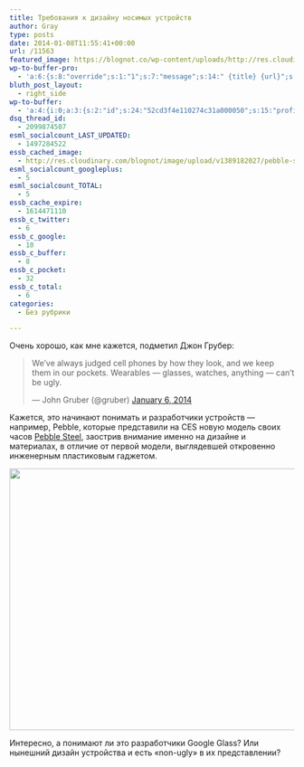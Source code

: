 ```yaml
---
title: Требования к дизайну носимых устройств
author: Gray
type: posts
date: 2014-01-08T11:55:41+00:00
url: /11563
featured_image: https://blognot.co/wp-content/uploads/http://res.cloudinary.com/blognot/image/upload/v1389182027/pebble-steel_uh0j6q.png
wp-to-buffer-pro:
  - 'a:6:{s:8:"override";s:1:"1";s:7:"message";s:14:" {title} {url}";s:5:"image";s:1:"1";s:6:"number";s:1:"1";s:16:"alternateMessage";s:0:"";s:3:"ids";a:4:{s:24:"4eb3e9e6512f7eb575000000";s:1:"1";s:24:"000000000000000000025630";s:1:"1";s:24:"52299b3a6771caf57c000000";s:1:"1";s:24:"5277fb456f9ada80020001f3";s:1:"1";}}'
bluth_post_layout:
  - right_side
wp-to-buffer:
  - 'a:4:{i:0;a:3:{s:2:"id";s:24:"52cd3f4e110274c31a000050";s:15:"profile_service";s:8:"facebook";s:10:"created_at";i:1389182798;}i:1;a:3:{s:2:"id";s:24:"52cd3f4f110274c31a000051";s:15:"profile_service";s:7:"twitter";s:10:"created_at";i:1389182799;}i:2;a:3:{s:2:"id";s:24:"52cd3f4f110274c31a000052";s:15:"profile_service";s:8:"linkedin";s:10:"created_at";i:1389182799;}i:3;a:3:{s:2:"id";s:24:"52cd3f50110274c31a000053";s:15:"profile_service";s:8:"facebook";s:10:"created_at";i:1389182800;}}'
dsq_thread_id:
  - 2099874507
esml_socialcount_LAST_UPDATED:
  - 1497284522
essb_cached_image:
  - http://res.cloudinary.com/blognot/image/upload/v1389182027/pebble-steel_uh0j6q.png
esml_socialcount_googleplus:
  - 5
esml_socialcount_TOTAL:
  - 5
essb_cache_expire:
  - 1614471110
essb_c_twitter:
  - 6
essb_c_google:
  - 10
essb_c_buffer:
  - 8
essb_c_pocket:
  - 32
essb_c_total:
  - 6
categories:
  - Без рубрики

---
```








Очень хорошо, как мне кажется, подметил Джон Грубер:

<blockquote class="twitter-tweet" lang="en">
  <p>
    We’ve always judged cell phones by how they look, and we keep them in our pockets. Wearables — glasses, watches, anything — can’t be ugly.
  </p>
  
  <p>
    — John Gruber (@gruber) <a href="https://twitter.com/gruber/statuses/420330000945274880">January 6, 2014</a>
  </p>
</blockquote>

Кажется, это начинают понимать и разработчики устройств — например, Pebble, которые представили на CES новую модель своих часов <a href="https://getpebble.com/steel" target="_blank">Pebble Steel</a>, заострив внимание именно на дизайне и материалах, в отличие от первой модели, выглядевшей откровенно инженерным пластиковым гаджетом.

<img data-attachment-id="11564" data-permalink="https://blognot.co/11563/pebble-steel_uh0j6q" data-orig-file="https://i2.wp.com/blognot.co/wp-content/uploads/http://res.cloudinary.com/blognot/image/upload/v1389182027/pebble-steel_uh0j6q.png?fit=800%2C500&ssl=1" data-orig-size="800,500" data-comments-opened="1" data-image-meta="{&quot;aperture&quot;:&quot;0&quot;,&quot;credit&quot;:&quot;&quot;,&quot;camera&quot;:&quot;&quot;,&quot;caption&quot;:&quot;&quot;,&quot;created_timestamp&quot;:&quot;0&quot;,&quot;copyright&quot;:&quot;&quot;,&quot;focal_length&quot;:&quot;0&quot;,&quot;iso&quot;:&quot;0&quot;,&quot;shutter_speed&quot;:&quot;0&quot;,&quot;title&quot;:&quot;pebble-steel_uh0j6q&quot;}" data-image-title="pebble-steel_uh0j6q" data-image-description="" data-medium-file="https://i2.wp.com/blognot.co/wp-content/uploads/http://res.cloudinary.com/blognot/image/upload/v1389182027/pebble-steel_uh0j6q.png?fit=300%2C188&ssl=1" data-large-file="https://i2.wp.com/blognot.co/wp-content/uploads/http://res.cloudinary.com/blognot/image/upload/v1389182027/pebble-steel_uh0j6q.png?fit=740%2C463&ssl=1" class="aligncenter wp-image-11564" alt="" src="https://i2.wp.com/res.cloudinary.com/blognot/image/upload/v1389182027/pebble-steel_uh0j6q.png?resize=740%2C463&#038;ssl=1" width="740" height="463" data-recalc-dims="1" /> 

Интересно, а понимают ли это разработчики Google Glass? Или нынешний дизайн устройства и есть &#171;non-ugly&#187; в их представлении?